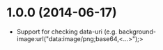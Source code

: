 # 1.0.0 (2014-06-17)

  * Support for checking data-uri (e.g. background-image:url("data:image/png;base64,<...>");>